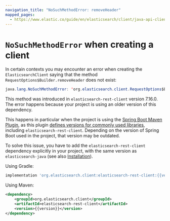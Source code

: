 ```yaml
---
navigation_title: "NoSuchMethodError: removeHeader"
mapped_pages:
  - https://www.elastic.co/guide/en/elasticsearch/client/java-api-client/current/no-such-method-request-options.html
---
```


# `NoSuchMethodError` when creating a client

In certain contexts you may encounter an error when creating the `ElasticsearchClient` saying that the method `RequestOptions$Builder.removeHeader` does not exist:

```java
java.lang.NoSuchMethodError: 'org.elasticsearch.client.RequestOptions$Builder org.elasticsearch.client.RequestOptions$Builder.removeHeader(java.lang.String)'
```

This method was introduced in `elasticsearch-rest-client` version 7.16.0. The error happens because your project is using an older version of this dependency.

This happens in particular when the project is using the [Spring Boot Maven Plugin](https://docs.spring.io/spring-boot/docs/current/maven-plugin/reference/htmlsingle/), as this plugin [defines versions for commonly used libraries](https://github.com/spring-projects/spring-boot/blob/main/spring-boot-project/spring-boot-dependencies/build.gradle), including `elasticsearch-rest-client`. Depending on the version of Spring Boot used in the project, that version may be outdated.

To solve this issue, you have to add the `elasticsearch-rest-client` dependency explicitly in your project, with the same version as `elasticsearch-java` (see also [Installation](/reference/setup/installation.md)).

Using Gradle:

```groovy subs=true
implementation 'org.elasticsearch.client:elasticsearch-rest-client:{{version}}'
```

Using Maven:

```xml subs=true
<dependency>
    <groupId>org.elasticsearch.client</groupId>
    <artifactId>elasticsearch-rest-client</artifactId>
    <version>{{version}}</version>
</dependency>
```
